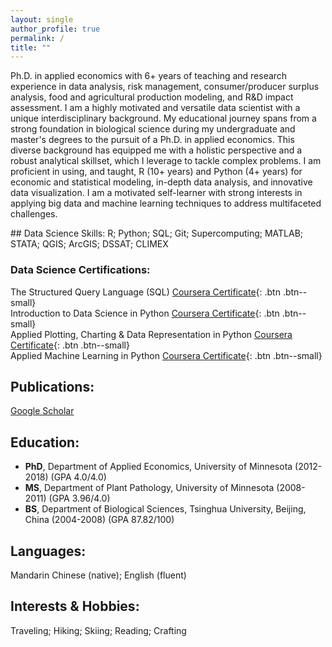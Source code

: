 ```yaml
---
layout: single
author_profile: true
permalink: /
title: ""
---
```


Ph.D. in applied economics with 6+ years of teaching and research experience in data analysis, risk management, consumer/producer surplus analysis, food and agricultural production modeling, and R&D impact assessment. I am a highly motivated and versatile data scientist with a unique interdisciplinary background. My educational journey spans from a strong foundation in biological science during my undergraduate and master's degrees to the pursuit of a Ph.D. in applied economics. This diverse background has equipped me with a holistic perspective and a robust analytical skillset, which I leverage to tackle complex problems. I am proficient in using, and taught, R (10+ years) and Python (4+ years) for economic and statistical modeling, in-depth data analysis, and innovative data visualization. I am a motivated self-learner with strong interests in applying big data and machine learning techniques to address multifaceted challenges.


<div class="notice">
## Data Science Skills:  
R; Python; SQL; Git; Supercomputing; MATLAB; STATA; QGIS; ArcGIS; DSSAT; CLIMEX  
</div>

### Data Science Certifications:
The Structured Query Language (SQL) [Coursera Certificate](https://coursera.org/share/1d078f4e6c393c51c3cf54a2ba646565){: .btn .btn--small}  
Introduction to Data Science in Python [Coursera Certificate](https://coursera.org/share/48e23cb51c877f67919c0f8da380ed97){: .btn .btn--small}  
Applied Plotting, Charting & Data Representation in Python [Coursera Certificate](https://coursera.org/share/3458510d7cc892eb6a328ab992c9c4d1){: .btn .btn--small}  
Applied Machine Learning in Python [Coursera Certificate](https://coursera.org/share/8b68e31f7a35a9ca4dc2e29b205a0841){: .btn .btn--small}  

## Publications:  
[Google Scholar](https://scholar.google.com/citations?user=xbBwIeoAAAAJ&hl=en&oi=ao)

## Education:  
* **PhD**, Department of Applied Economics, University of Minnesota (2012-2018) (GPA 4.0/4.0)
* **MS**, Department of Plant Pathology, University of Minnesota (2008-2011) (GPA 3.96/4.0)
* **BS**, Department of Biological Sciences, Tsinghua University, Beijing, China (2004-2008) (GPA 87.82/100)


## Languages:  
Mandarin Chinese (native); English (fluent)

## Interests & Hobbies:  
Traveling; Hiking; Skiing; Reading; Crafting